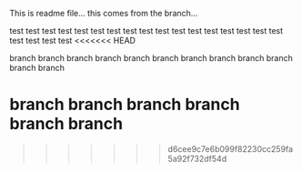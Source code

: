 This is readme file...
this comes from the branch...

test test test
test test test
test test test
test test test
test test test
test test test
test test test
<<<<<<< HEAD

branch branch branch
branch branch branch
branch branch branch
branch branch branch

branch branch branch
branch branch branch
=======
>>>>>>> d6cee9c7e6b099f82230cc259fa5a92f732df54d

